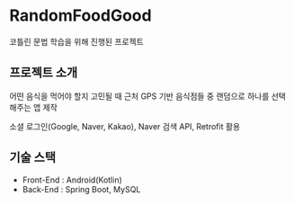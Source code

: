# RandomFoodGood

코틀린 문법 학습을 위해 진행된 프로젝트


## 프로젝트 소개

어떤 음식을 먹어야 할지 고민될 때 근처 GPS 기반 음식점들 중 랜덤으로 하나를 선택해주는 앱 제작

소셜 로그인(Google, Naver, Kakao), Naver 검색 API, Retrofit 활용


## 기술 스택
- Front-End : Android(Kotlin)
- Back-End : Spring Boot, MySQL
  
